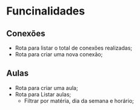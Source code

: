 # Funcinalidades

## Conexões

- Rota para listar o total de conexões realizadas;
- Rota para criar uma nova conexão;

## Aulas
- Rota para criar uma aula;
- Rota para Listar aulas;
    - Filtrar por matéria, dia da semana e horário;
